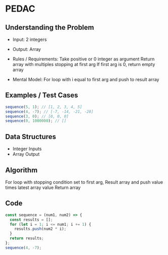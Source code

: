 # PEDAC

## Understanding the Problem

- Input:
  2 integers
- Output:
  Array

- Rules / Requirements:
  Take positive or 0 integer as argument
  Return array with multiples stopping at first arg
  If first arg is 0, return empty array

- Mental Model:
  For loop with i equal to first arg and push to result array

## Examples / Test Cases

```js
sequence(5, 1); // [1, 2, 3, 4, 5]
sequence(4, -7); // [-7, -14, -21, -28]
sequence(3, 0); // [0, 0, 0]
sequence(0, 1000000); // []
```

## Data Structures

- Integer
  Inputs
- Array
  Output

## Algorithm

For loop with stopping condition set to first arg,
Result array and push value times latest array value
Return array

## Code

```js
const sequence = (num1, num2) => {
  const results = [];
  for (let i = 1; i <= num1; i += 1) {
    results.push(num2 * i);
  }
  return results;
};
sequence(4, -7);
```
